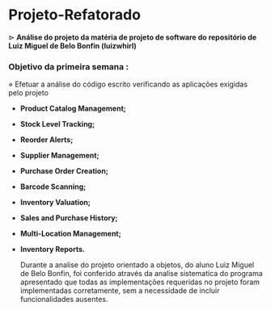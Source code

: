# Projeto-Refatorado

$\triangleright$ **Análise do projeto da matéria de projeto de software do repositório de Luiz Miguel de Belo Bonfin (luizwhirl)**

### Objetivo da primeira semana :
$\diamond$ Efetuar a análise do código escrito verificando as aplicações exigidas pelo projeto 

- **Product Catalog Management;**
- **Stock Level Tracking;**
- **Reorder Alerts;**
- **Supplier Management;**
- **Purchase Order Creation;**
- **Barcode Scanning;**
- **Inventory Valuation;**
- **Sales and Purchase History;**
- **Multi-Location Management;**
- **Inventory Reports.**

  Durante a analise do projeto orientado a objetos, do aluno Luiz Miguel de Belo Bonfin, foi conferido através da analise sistematica do programa apresentado que todas as implementações requeridas no projeto foram implementadas corretamente, sem a necessidade de incluir funcionalidades ausentes. 


